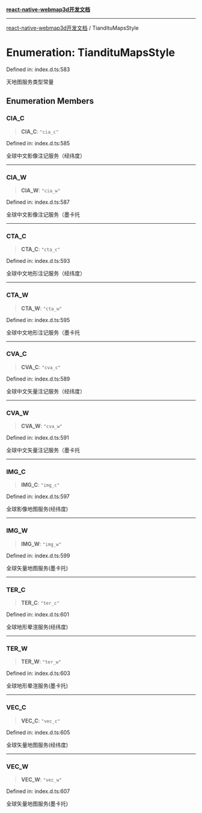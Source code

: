 [**react-native-webmap3d开发文档**](../README.md)

***

[react-native-webmap3d开发文档](../globals.md) / TiandituMapsStyle

# Enumeration: TiandituMapsStyle

Defined in: index.d.ts:583

天地图服务类型常量

## Enumeration Members

### CIA\_C

> **CIA\_C**: `"cia_c"`

Defined in: index.d.ts:585

全球中文影像注记服务（经纬度）

***

### CIA\_W

> **CIA\_W**: `"cia_w"`

Defined in: index.d.ts:587

全球中文影像注记服务（墨卡托

***

### CTA\_C

> **CTA\_C**: `"cta_c"`

Defined in: index.d.ts:593

全球中文地形注记服务（经纬度）

***

### CTA\_W

> **CTA\_W**: `"cta_w"`

Defined in: index.d.ts:595

全球中文地形注记服务（墨卡托

***

### CVA\_C

> **CVA\_C**: `"cva_c"`

Defined in: index.d.ts:589

全球中文矢量注记服务（经纬度）

***

### CVA\_W

> **CVA\_W**: `"cva_w"`

Defined in: index.d.ts:591

全球中文矢量注记服务（墨卡托

***

### IMG\_C

> **IMG\_C**: `"img_c"`

Defined in: index.d.ts:597

全球影像地图服务(经纬度)

***

### IMG\_W

> **IMG\_W**: `"img_w"`

Defined in: index.d.ts:599

全球矢量地图服务(墨卡托)

***

### TER\_C

> **TER\_C**: `"ter_c"`

Defined in: index.d.ts:601

全球地形晕渲服务(经纬度)

***

### TER\_W

> **TER\_W**: `"ter_w"`

Defined in: index.d.ts:603

全球地形晕渲服务(墨卡托)

***

### VEC\_C

> **VEC\_C**: `"vec_c"`

Defined in: index.d.ts:605

全球矢量地图服务(经纬度)

***

### VEC\_W

> **VEC\_W**: `"vec_w"`

Defined in: index.d.ts:607

全球矢量地图服务(墨卡托)
